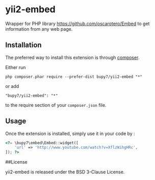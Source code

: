 yii2-embed
==========
Wrapper for PHP library https://github.com/oscarotero/Embed to get information from any web page.

Installation
------------

The preferred way to install this extension is through [composer](http://getcomposer.org/download/).

Either run

```
php composer.phar require --prefer-dist bupy7/yii2-embed "*"
```

or add

```
"bupy7/yii2-embed": "*"
```

to the require section of your `composer.json` file.


Usage
-----

Once the extension is installed, simply use it in your code by  :

```php
<?= \bupy7\embed\Embed::widget([
    'url' => 'http://www.youtube.com/watch?v=XflzWihgHRc',
]); ?>
```

##License

yii2-embed is released under the BSD 3-Clause License.